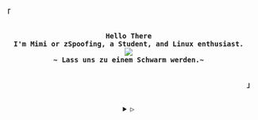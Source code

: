 <p align="left"><strong><samp>「</samp></strong></p>
<p align="center">
  <samp><br>
    <b>
      Hello There
      <br>
     I'm Mimi or zSpoofing, a Student, and Linux enthusiast.
    </b>
    <br>
    <img 
      src="https://readme-typing-svg.herokuapp.com?font=Fira+Code&pause=1000&color=F73131&random=false&width=435&lines=Let+us+run+like+fleeing+antelopes+%3A3">
      <br>
      <b>
        ~ Lass uns zu einem Schwarm werden.~
      </b>
      <br>
  </samp>
  <br>
</p>
<p align="right"><strong><samp>」</samp></strong></p>

<br>

<details align="center">
  <summary><samp>&#9655;</samp></summary>
  <h2></h2><br>

  <!-- Contact Me -->
  <p align="center">
    <samp>
      [<a href="https://discordapp.com/users/1202103846877540412/" target="_blank">discord</a>]
      [<a href="https://t.me/shelljess" target="_blank">telegram</a>]
      [<a href="https://nyet.eu.org/" target="_blank">website</a>]
      [<a href="mailto:hashizki@nyet.eu.org" target="_blank">e-mail</a>]
    </samp>
  </p><br>

<details align="center">
  <summary>skills <img src="https://media.discordapp.net/attachments/1203138053854470157/1210985106626318416/favicon2.png?ex=65ec8cc4&is=65da17c4&hm=9a47a762cfaddf1d92fa41db5903e80b301aaf60638be6c79322b65a4f60520c&=&format=webp&quality=lossless" height="25px"></h2> </summary>
  <br/>
<p align="center">
<img src="https://img.shields.io/badge/Java-ED8B00?style=for-the-badge&logo=openjdk&logoColor=white" alt="Java">
<img src="https://img.shields.io/badge/JavaScript-%23323330.svg?style=for-the-badge&amp;logo=javascript&amp;logoColor=%23F7DF1E" alt="JavaScript">
<img src="https://img.shields.io/badge/HTML5-%23E34F26.svg?style=for-the-badge&amp;logo=html5&amp;logoColor=white" alt="HTML5">
<img src="https://img.shields.io/badge/CSS3-%231572B6.svg?style=for-the-badge&amp;logo=css3&amp;logoColor=white" alt="CSS3">
<img src="https://img.shields.io/badge/MySQL-00000F?style=for-the-badge&logo=mysql&logoColor=white" alt="SQL">
<img src="https://img.shields.io/badge/Python-%233776AB.svg?style=for-the-badge&amp;logo=python&amp;logoColor=white" alt="Python">
<img src="https://img.shields.io/badge/Ruby-%23CC342D.svg?style=for-the-badge&amp;logo=ruby&amp;logoColor=white" alt="Ruby">
<img src="https://img.shields.io/badge/C-%2300599C.svg?style=for-the-badge&amp;logo=c&amp;logoColor=white" alt="C">
<img src="https://img.shields.io/badge/C++-%2300599C.svg?style=for-the-badge&amp;logo=c%2B%2B&amp;logoColor=white" alt="C++">
<img src="https://img.shields.io/badge/C%23-%23239120.svg?style=for-the-badge&amp;logo=c-sharp&amp;logoColor=white" alt="C#">
<img src="https://img.shields.io/badge/PHP-%23777BB4.svg?style=for-the-badge&amp;logo=php&amp;logoColor=white" alt="PHP"></p>

<p align="center">
	<img src="https://moe-counter.glitch.me/get/@Mimifunk?theme=rule34"> <br/>
</p>
</details>
